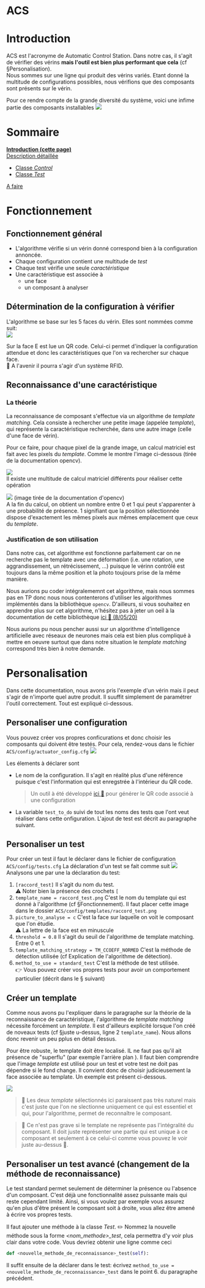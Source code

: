 # ACS
# Introduction
ACS est l'acronyme de Automatic Control Station. Dans notre cas, il s'agit de vérifier des vérins **mais l'outil est bien plus performant que cela** (cf §Personalisation).  
Nous sommes sur une ligne qui produit des vérins variés. Etant donné la multitude de configurations possibles, nous vérifions que des composants sont présents sur le vérin.

Pour ce rendre compte de la grande diversité du système, voici une infime partie des composants installables 
![](img/exemple_verin.png)

# Sommaire
[**Introduction (cette page)**]()  
[Description détaillée]()  
* [Classe _Control_]()
* [Classe _Test_]()  

[A faire](todo.md)


# Fonctionnement
## Fonctionnement général
* L'algorithme vérifie si un vérin donné correspond bien à la configuration annoncée.  
* Chaque configuration contient une multitude de *test*  
* Chaque test vérifie une seule *caractéristique*
* Une caractéristique est associée à
  * une face
  * un composant à analyser

## Détermination de la configuration à vérifier
L'algorithme se base sur les 5 faces du vérin. Elles sont nommées comme suit:  
![](img/vérin_avec_légende.png)


Sur la face E est lue un QR code. Celui-ci permet d'indiquer la configuration attendue et donc les caractéristiques que l'on va rechercher sur chaque face.  
:thought_balloon: A l'avenir il pourra s'agir d'un système RFID.

## Reconnaissance d'une caractéristique  
### La théorie
La reconnaissance de composant s'effectue via un algorithme de _template matching_. Cela consiste à rechercher une petite image (appelée  _template_), qui représente la caractéristique recherchée, dans une autre image (celle d'une face de vérin).  

Pour ce faire, pour chaque pixel de la grande image, un calcul matriciel est fait avec les pixels du _template_.
Comme le montre l'image ci-dessous (tirée de la documentation opencv).

![](img/template_matching_theory.jpg)  
Il existe une multitude de calcul matriciel différents pour réaliser cette opération

![](img/opencv_method.png)
(image tirée de la documentation d'opencv)  
A la fin du calcul, on obtient un nombre entre 0 et 1 qui peut s'apparenter à une probabilité de présence. 1 signifiant que la position sélectionnée dispose d'exactement les mêmes pixels aux mêmes emplacement que ceux du _template_.  

### Justification de son utilisation
Dans notre cas, cet algorithme est fonctionne parfaitement car
on ne recherche pas le template avec une déformation (i.e. une rotation, une aggrandissement, un rétrécissement, ...) puisque le vérinn contrôlé est toujours dans la même position et la photo toujours prise de la même manière.

Nous aurions pu coder intégralememnt cet algorithme, mais nous sommes pas en TP donc nous nous contenterons d'utiliser les algorithmes implémentés dans la bibliothèque `opencv`. D'ailleurs, si vous souhaitez en apprendre plus sur cet algorithme, n'hésitez pas à jeter un oeil à la documentation de cette bibliothèque [ici :link: (8/05/20)](https://docs.opencv.org/3.4/de/da9/tutorial_template_matching.html)

Nous aurions pu nous pencher aussi sur un algorithme d'intelligence artificielle avec réseaux de neurones mais cela est bien plus compliqué à mettre en oeuvre surtout que dans notre situation le _template matching_ correspond très bien à notre demande.



# Personalisation
Dans cette documentation, nous avons pris l'exemple d'un vérin mais il peut s'agir de n'importe quel autre produit. Il suuffit simplement de paramétrer l'outil correctement. Tout est expliqué ci-dessous.
## Personaliser une configuration
Vous pouvez créer vos propres conficurations et donc choisir les composants qui doivent être testés. Pour cela, rendez-vous dans le fichier `ACS/config/actuator_config.cfg`
![](img/actuator_config.png)  

Les élements à déclarer sont
* Le nom de la configuration. Il s'agit en réalité plus d'une référence puisque c'est l'information qui est enregstrée à l'intérieur du QR code.
  > Un outil à été développé [ici :link:](../source/tools/Ecriture_QR_codepython.py) pour générer le QR code associé à une configuration

* La variable `test_to_do` suivi de tout les noms des tests que l'ont veut réaliser dans cette onfiguration. L'ajout de test est décrit au paragraphe suivant.


## Personaliser un test
Pour créer un test il faut le déclarer dans le fichier de configuration `ACS/config/tests.cfg` La déclaration d'un test se fait comme suit ![](img/test_cfg_file.png)  
Analysons une par une la déclaration du test:  
1. `[raccord_test]` Il s'agit du nom du test.  
    :warning: Noter bien la présence des crochets `[`
2. ``template_name = raccord_test.png`` C'est le nom du template qui est donné à l'algorithme (cf §Fonctionnement). Il faut placer cette image dans le dossier `ACS/config/templates/raccord_test.png`
3. ``picture_to_analyse = c`` C'est la face sur laquelle on voit le composant que l'on étudie.  
    :warning: La lettre de la face est en minuscule
4. ``threshold = 0.8`` Il s'agit du seuil de l'algorithme de template matching. Entre 0 et 1.  
5. `template_matching_strategy = TM_CCOEFF_NORMED` C'est la méthode de détection utilisée (cf Explication de l'algorithme de détection).  
6. `method_to_use = standard_test` C'est la méthode de test utilisée.  
    :point_right: Vous pouvez créer vos propres tests pour avoir un comportement particulier (décrit dans le § suivant)


## Créer un template
Comme nous avons pu l'expliquer dans le paragraphe sur la théorie de la reconnaissance de caractéristique, l'algorithme de _template matching_ nécessite forcément un _template_. Il est d'ailleurs explicité lorsque l'on créé de noveaux tests (cf §juste u-dessus, ligne 2 ``template_name``). Nous allons donc revenir un peu pplus en détail dessus.  


Pour être robuste, le template doit être localisé. IL ne faut pas qu'il ait présence de "superflu" (par exemple l'arrière plan ). Il faut bien comprendre que l'image _template_ est utilisé pour un test et votre test ne doit pas dépendre si le fond change.
Il convient donc de choisir judicieusement la face associée au template.
Un exemple est présent ci-dessous.

  

![](img/template.png)  

> :rotating_light: Les deux _template_ sélectionnés ici paraissent pas très naturel mais c'est juste que l'on ne slectionne uniquement ce qui est essentiel et qui, pour l'algorithme, permet de reconnaître le composant.

> :pushpin: Ce n'est pas grave si le template ne représente pas l'intégralité du composant. Il doit juste représenter une partie qui est unique à ce composant et seulement à ce celui-ci comme vous pouvez le voir juste au-dessus :arrow_down_small:.

## Personaliser un test avancé (changement de la méthode de reconnaissance)
Le test standard permet seulement de déterminer la présence ou l'absence d'un composant. C'est déjà une fonctionnalité assez puissante mais qui reste cependant limité. Ainsi, si vous voulez par exemple vous assurez qu'en plus d'être présent le composant soit à droite, vous allez être amené à écrire vos propres tests.  

Il faut ajouter une méthode à la classe _Test_. :pencil2: Nommez la nouvelle méthode sous la forme *<nom_methode>_test*, cela permettra d'y voir plus clair dans votre code. Vous devriez obtenir une ligne comme ceci
```python
def <nouvelle_methode_de_reconnaissance>_test(self):
```
Il suffit ensuite de la déclarer dans le test: écrivez `method_to_use = <nouvelle_methode_de_reconnaissance>_test` dans le point 6. du paragraphe précédent.
